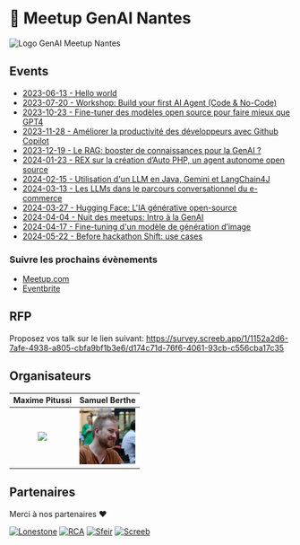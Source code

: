 
# 🧠 Meetup GenAI Nantes

<img width="150" title="Logo GenAI Meetup Nantes" src="./assets/logo.png">

## Events

- [2023-06-13 - Hello world](./S1E1%20-%20Hello%20world/)
- [2023-07-20 - Workshop: Build your first AI Agent (Code & No-Code)](./S1E2%20-%20Workshop%20langchain/)
- [2023-10-23 - Fine-tuner des modèles open source pour faire mieux que GPT4](./S2E1%20-%20Crisp/)
- [2023-11-28 - Améliorer la productivité des développeurs avec Github Copilot](./S2E2%20-%20Github%20Copilot/)
- [2023-12-19 - Le RAG: booster de connaissances pour la GenAI ?](./S2E3%20-%20Devana/)
- [2024-01-23 - REX sur la création d’Auto PHP, un agent autonome open source](./S2E4%20-%20Theodo/)
- [2024-02-15 - Utilisation d'un LLM en Java, Gemini et LangChain4J](./S2E5%20-%20Google%20Cloud%20Platform/)
- [2024-03-13 - Les LLMs dans le parcours conversationnel du e-commerce](./S2E6%20-%20iAdvize/)
- [2024-03-27 - Hugging Face: L'IA générative open-source](./S2E7%20-%20Hugging%20Face/)
- [2024-04-04 - Nuit des meetups: Intro à la GenAI](./S2E8%20-%20Nuit%20des%20meetups/)
- [2024-04-17 - Fine-tuning d'un modèle de génération d’image](./S2E9%20-%20Seelab/)
- [2024-05-22 - Before hackathon Shift: use cases](./S2E10%20-%20Hors%20Série%20-%20Before%20Shift/)

### Suivre les prochains évènements

- [Meetup.com](https://www.meetup.com/generative-ai-nantes)
- [Eventbrite](https://www.eventbrite.com/o/generative-ai-nantes-73163402733)

## RFP

Proposez vos talk sur le lien suivant: https://survey.screeb.app/1/1152a2d6-7afe-4938-a805-cbfa9bf1b3e6/d174c71d-76f6-4061-93cb-c556cba17c35

## Organisateurs

|                                              Maxime Pitussi                                              |                                               Samuel Berthe                                               |
| :------------------------------------------------------------------------------------------------------: | :-------------------------------------------------------------------------------------------------------: |
| <a href="https://www.linkedin.com/in/maximepitussi"><img src="assets/team/maxime.webp" width="70px"></a> | <a href="https://www.linkedin.com/in/samuelberthe/"><img src="assets/team/samuel.jpeg" width="100px"></a> |

## Partenaires

Merci à nos partenaires ❤️

<a href="https://www.lonestone.io/"><img width="150" title="Lonestone" src="./assets/partners/lonestone.png"></a>
<a href="https://rca.fr/"><img width="150" title="RCA" src="./assets/partners/rca.png"></a>
<a href="https://sfeir.com"><img width="150" title="Sfeir" src="./assets/partners/sfeir.png"></a>
<a href="https://screeb.app"><img width="150" title="Screeb" src="./assets/partners/screeb.svg"></a>
